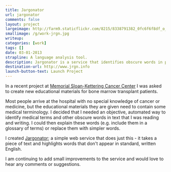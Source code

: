 ```yaml
---
title: Jargonator
url: jargonator
comments: false
layout: project
largeimage: http://farm9.staticflickr.com/8215/8338791382_0fc6f6f8df_o_d.png
smallimage: /g/work-jrgn.jpg
writeup: 
categories: [work]
tags: []
date: 03-01-2013
strapline: A language analysis tool.
description: Jargonator is a service that identifies obscure words in passages of written English. It gives writers an objective way to identify words that might need to be explained for readers or replaced with more accessible words.
destination-url: http://www.jrgn.info
launch-button-text: Launch Project
---
```

In a recent project at <a href="http://www.mskcc.org">Memorial Sloan-Kettering Cancer Center</a> I 	was asked to create new educational materials for bone marrow transplant patients. 

Most people arrive at the hospital with no special knowledge of cancer or medicine, but the educational materials they are given need to contain some medical terminology. I decided that I needed an objective, automated way to identify medical terms and other obscure words in text that I was reading and writing. I could then explain these words (e.g. include them in a glossary of terms) or replace them with simpler words.

I created <a href="http://www.jrgn.info">Jargonator</a>; a simple web service that does just this - it takes a piece of text and highlights words that don't appear in standard, written English. 

I am continuing to add small improvements to the service and would love to hear any comments or suggestions.
